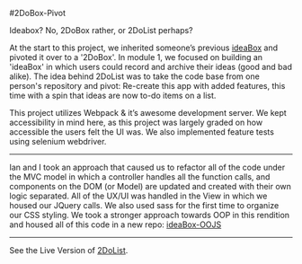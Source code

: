 #2DoBox-Pivot

Ideabox? No, 2DoBox rather, or 2DoList perhaps?

At the start to this project, we inherited someone’s previous [ideaBox](https://github.com/kswhyte/idea-box) and pivoted it over to a '2DoBox'. In module 1, we focused on building an 'ideaBox' in which users could record and archive their ideas (good and bad alike). The idea behind 2DoList was to take the code base from one person's repository and pivot: Re-create this app with added features, this time with a spin that ideas are now to-do items on a list. 

This project utilizes Webpack & it’s awesome development server. We kept accessibility in mind here, as this project was largely graded on how accessible the users felt the UI was. We also implemented feature tests using selenium webdriver.

---
Ian and I took an approach that caused us to refactor all of the code under the MVC model in which a controller handles all the function calls, and components on the DOM (or Model) are updated and created with their own logic separated. All of the UX/UI was handled in the View in which we housed our JQuery calls. We also used sass for the first time to organize our CSS styling. We took a stronger approach towards OOP in this rendition and housed all of this code in a new repo: [ideaBox-OOJS](https://github.com/kswhyte/idea-box-oojs)

---
See the Live Version of [2DoList](https://kswhyte.github.io/2DoBox-Pivot/).
